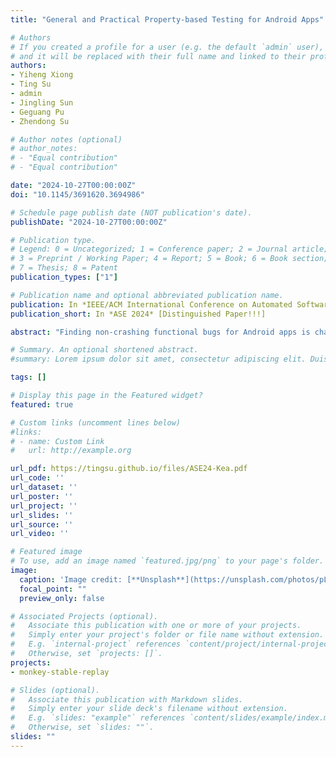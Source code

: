 ```yaml
---
title: "General and Practical Property-based Testing for Android Apps"

# Authors
# If you created a profile for a user (e.g. the default `admin` user), write the username (folder name) here 
# and it will be replaced with their full name and linked to their profile.
authors:
- Yiheng Xiong
- Ting Su
- admin
- Jingling Sun
- Geguang Pu
- Zhendong Su

# Author notes (optional)
# author_notes:
# - "Equal contribution"
# - "Equal contribution"

date: "2024-10-27T00:00:00Z"
doi: "10.1145/3691620.3694986"

# Schedule page publish date (NOT publication's date).
publishDate: "2024-10-27T00:00:00Z"

# Publication type.
# Legend: 0 = Uncategorized; 1 = Conference paper; 2 = Journal article;
# 3 = Preprint / Working Paper; 4 = Report; 5 = Book; 6 = Book section;
# 7 = Thesis; 8 = Patent
publication_types: ["1"]

# Publication name and optional abbreviated publication name.
publication: In *IEEE/ACM International Conference on Automated Software Engineering*
publication_short: In *ASE 2024* [Distinguished Paper!!!]

abstract: "Finding non-crashing functional bugs for Android apps is challenging for both manual testing and automated GUI testing techniques. This paper introduces and designs a general and practical testing technique based on the idea of property-based testing for finding such bugs. Specifically, our technique incorporates (1) a property description language (PDL) to allow specifying desired app properties, and (2) two exploration strategies as the input generators for effectively validating the properties. We implemented our technique as a tool named Kea and evaluated it on 124 historical bugs from eight real-world, popular Android apps. Our evaluation shows that our PDL can specify all the app properties violated by these historical bugs, demonstrating its generability for finding functional bugs. Kea successfully found 66 (68.0%) and 92 (94.8%) of the 97 historical bugs in scope under the two exploration strategies, demonstrating its practicability. Moreover, Kea found 25 new functional bugs on the latest versions of these eight apps, given the specified properties. To date, all these bugs have been confirmed, and 21 have been fixed. In comparison, prior state-of-the-art techniques found only 13 (13.4%) historical bugs and 1 new bug. We have made all the artifacts publicly available at https://github.com/ecnusse/Kea."

# Summary. An optional shortened abstract.
#summary: Lorem ipsum dolor sit amet, consectetur adipiscing elit. Duis posuere tellus ac convallis placerat. Proin tincidunt magna sed ex sollicitudin condimentum.

tags: []

# Display this page in the Featured widget?
featured: true

# Custom links (uncomment lines below)
#links:
# - name: Custom Link
#   url: http://example.org

url_pdf: https://tingsu.github.io/files/ASE24-Kea.pdf
url_code: ''
url_dataset: ''
url_poster: ''
url_project: ''
url_slides: ''
url_source: ''
url_video: ''

# Featured image
# To use, add an image named `featured.jpg/png` to your page's folder. 
image:
  caption: 'Image credit: [**Unsplash**](https://unsplash.com/photos/pLCdAaMFLTE)'
  focal_point: ""
  preview_only: false

# Associated Projects (optional).
#   Associate this publication with one or more of your projects.
#   Simply enter your project's folder or file name without extension.
#   E.g. `internal-project` references `content/project/internal-project/index.md`.
#   Otherwise, set `projects: []`.
projects:
- monkey-stable-replay

# Slides (optional).
#   Associate this publication with Markdown slides.
#   Simply enter your slide deck's filename without extension.
#   E.g. `slides: "example"` references `content/slides/example/index.md`.
#   Otherwise, set `slides: ""`.
slides: ""
---
```


